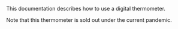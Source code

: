 This documentation describes how to use a digital thermometer.

Note that this thermometer is sold out under the current pandemic.
